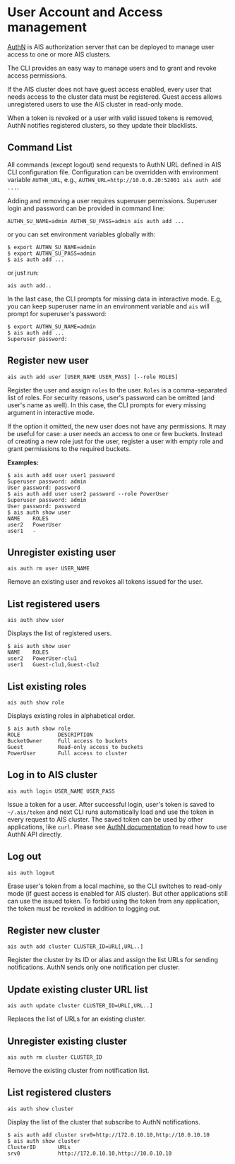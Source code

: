# User Account and Access management

[AuthN](/cmd/authn/README.md) is AIS authorization server that can be deployed to manage user access to one or more AIS clusters.

The CLI provides an easy way to manage users and to grant and revoke access permissions.

If the AIS cluster does not have guest access enabled, every user that needs access to the cluster data must be registered. Guest access allows unregistered users to use the AIS cluster in read-only mode.

When a token is revoked or a user with valid issued tokens is removed, AuthN notifies registered clusters, so they update their blacklists.

## Command List

All commands (except logout) send requests to AuthN URL defined in AIS CLI configuration file. Configuration can be overridden with environment variable `AUTHN_URL`, e.g., `AUTHN_URL=http://10.0.0.20:52001 ais auth add ...`.

Adding and removing a user requires superuser permissions. Superuser login and password can be provided in command line:

`AUTHN_SU_NAME=admin AUTHN_SU_PASS=admin ais auth add ...`

or you can set environment variables globally with:

```console
$ export AUTHN_SU_NAME=admin
$ export AUTHN_SU_PASS=admin
$ ais auth add ...
```

or just run:

`ais auth add..`

In the last case, the CLI prompts for missing data in interactive mode. E.g, you can keep superuser name in an environment variable and `ais` will prompt for superuser's password:

```console
$ export AUTHN_SU_NAME=admin
$ ais auth add ...
Superuser password:
```

## Register new user

`ais auth add user [USER_NAME USER_PASS] [--role ROLES]`

Register the user and assign `roles` to the user. `Roles` is a comma-separated list of roles.
For security reasons, user's password can be omitted (and user's name as well).
In this case, the CLI prompts for every missing argument in interactive mode.

If the option it omitted, the new user does not have any permissions. It may be useful for
case: a user needs an access to one or few buckets. Instead of creating a new role just
for the user, register a user with empty role and grant permissions to the required buckets.

**Examples:**

```console
$ ais auth add user user1 password
Superuser password: admin
User password: password
$ ais auth add user user2 password --role PowerUser
Superuser password: admin
User password: password
$ ais auth show user
NAME    ROLES
user2   PowerUser
user1   -
```

## Unregister existing user

`ais auth rm user USER_NAME`

Remove an existing user and revokes all tokens issued for the user.

## List registered users

`ais auth show user`

Displays the list of registered users.

```console
$ ais auth show user
NAME    ROLES
user2   PowerUser-clu1
user1   Guest-clu1,Guest-clu2
```

## List existing roles

`ais auth show role`

Displays existing roles in alphabetical order.

```console
$ ais auth show role
ROLE            DESCRIPTION
BucketOwner     Full access to buckets
Guest           Read-only access to buckets
PowerUser       Full access to cluster
```

## Log in to AIS cluster

`ais auth login USER_NAME USER_PASS`

Issue a token for a user.
After successful login, user's token is saved to `~/.ais/token` and next CLI runs automatically load and use the token in every request to AIS cluster.
The saved token can be used by other applications, like `curl`.
Please see [AuthN documentation](/cmd/authn/README.md) to read how to use AuthN API directly.

## Log out

`ais auth logout`

Erase user's token from a local machine, so the CLI switches to read-only mode (if guest access is enabled for AIS cluster).
But other applications still can use the issued token.
To forbid using the token from any application, the token must be revoked in addition to logging out.

## Register new cluster

`ais auth add cluster CLUSTER_ID=URL[,URL..]`

Register the cluster by its ID or alias and assign the list URLs for sending notifications.
AuthN sends only one notification per cluster.

## Update existing cluster URL list

`ais auth update cluster CLUSTER_ID=URL[,URL..]`

Replaces the list of URLs for an existing cluster.

## Unregister existing cluster

`ais auth rm cluster CLUSTER_ID`

Remove the existing cluster from notification list.

## List registered clusters

`ais auth show cluster`

Display the list of the cluster that subscribe to AuthN notifications.

```console
$ ais auth add cluster srv0=http://172.0.10.10,http://10.0.10.10
$ ais auth show cluster
ClusterID       URLs
srv0            http://172.0.10.10,http://10.0.10.10
```
